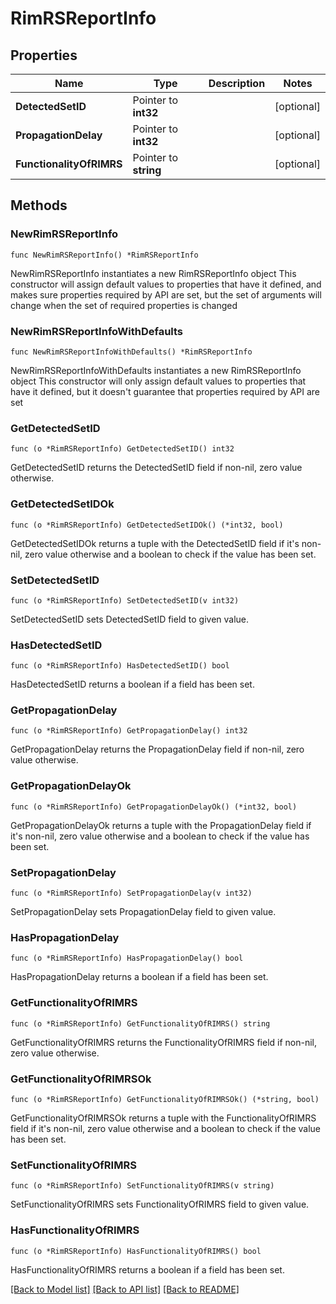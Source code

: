 # RimRSReportInfo

## Properties

Name | Type | Description | Notes
------------ | ------------- | ------------- | -------------
**DetectedSetID** | Pointer to **int32** |  | [optional] 
**PropagationDelay** | Pointer to **int32** |  | [optional] 
**FunctionalityOfRIMRS** | Pointer to **string** |  | [optional] 

## Methods

### NewRimRSReportInfo

`func NewRimRSReportInfo() *RimRSReportInfo`

NewRimRSReportInfo instantiates a new RimRSReportInfo object
This constructor will assign default values to properties that have it defined,
and makes sure properties required by API are set, but the set of arguments
will change when the set of required properties is changed

### NewRimRSReportInfoWithDefaults

`func NewRimRSReportInfoWithDefaults() *RimRSReportInfo`

NewRimRSReportInfoWithDefaults instantiates a new RimRSReportInfo object
This constructor will only assign default values to properties that have it defined,
but it doesn't guarantee that properties required by API are set

### GetDetectedSetID

`func (o *RimRSReportInfo) GetDetectedSetID() int32`

GetDetectedSetID returns the DetectedSetID field if non-nil, zero value otherwise.

### GetDetectedSetIDOk

`func (o *RimRSReportInfo) GetDetectedSetIDOk() (*int32, bool)`

GetDetectedSetIDOk returns a tuple with the DetectedSetID field if it's non-nil, zero value otherwise
and a boolean to check if the value has been set.

### SetDetectedSetID

`func (o *RimRSReportInfo) SetDetectedSetID(v int32)`

SetDetectedSetID sets DetectedSetID field to given value.

### HasDetectedSetID

`func (o *RimRSReportInfo) HasDetectedSetID() bool`

HasDetectedSetID returns a boolean if a field has been set.

### GetPropagationDelay

`func (o *RimRSReportInfo) GetPropagationDelay() int32`

GetPropagationDelay returns the PropagationDelay field if non-nil, zero value otherwise.

### GetPropagationDelayOk

`func (o *RimRSReportInfo) GetPropagationDelayOk() (*int32, bool)`

GetPropagationDelayOk returns a tuple with the PropagationDelay field if it's non-nil, zero value otherwise
and a boolean to check if the value has been set.

### SetPropagationDelay

`func (o *RimRSReportInfo) SetPropagationDelay(v int32)`

SetPropagationDelay sets PropagationDelay field to given value.

### HasPropagationDelay

`func (o *RimRSReportInfo) HasPropagationDelay() bool`

HasPropagationDelay returns a boolean if a field has been set.

### GetFunctionalityOfRIMRS

`func (o *RimRSReportInfo) GetFunctionalityOfRIMRS() string`

GetFunctionalityOfRIMRS returns the FunctionalityOfRIMRS field if non-nil, zero value otherwise.

### GetFunctionalityOfRIMRSOk

`func (o *RimRSReportInfo) GetFunctionalityOfRIMRSOk() (*string, bool)`

GetFunctionalityOfRIMRSOk returns a tuple with the FunctionalityOfRIMRS field if it's non-nil, zero value otherwise
and a boolean to check if the value has been set.

### SetFunctionalityOfRIMRS

`func (o *RimRSReportInfo) SetFunctionalityOfRIMRS(v string)`

SetFunctionalityOfRIMRS sets FunctionalityOfRIMRS field to given value.

### HasFunctionalityOfRIMRS

`func (o *RimRSReportInfo) HasFunctionalityOfRIMRS() bool`

HasFunctionalityOfRIMRS returns a boolean if a field has been set.


[[Back to Model list]](../README.md#documentation-for-models) [[Back to API list]](../README.md#documentation-for-api-endpoints) [[Back to README]](../README.md)


